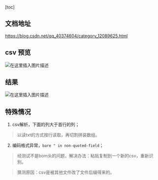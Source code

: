 [toc]

## 文档地址

<https://blog.csdn.net/qq_40374604/category_12089625.html>


## csv 预览

![在这里插入图片描述](https://img-blog.csdnimg.cn/46e6323b1e7a4c4db9a446b96d77f3c9.png)


## 结果

![在这里插入图片描述](https://img-blog.csdnimg.cn/45fb6735e2ad49e49f91853a11dbdf82.png)


## 特殊情况

1. csv解析，下面的列大于首行的列；

> 以读txt的方式按行读取，再切割拼装数组。

2. 编码格式异常，`bare " in non-quoted-field`；

> 经测试不是bom头的问题，解决办法：粘贴复制到一个新的csv，重新识别。

> 猜测原因：csv是被其他文件改了文件后缀得来的。






